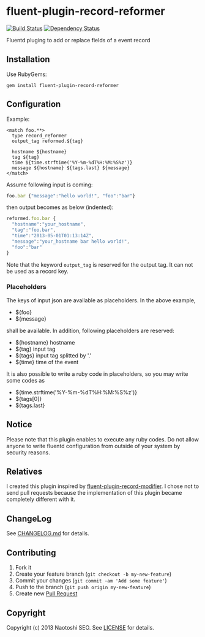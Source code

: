 # fluent-plugin-record-reformer

[![Build Status](https://secure.travis-ci.org/sonots/fluent-plugin-record-reformer.png?branch=master)](http://travis-ci.org/sonots/fluent-plugin-record-reformer) [![Dependency Status](https://gemnasium.com/sonots/fluent-plugin-record-reformer.png)](https://gemnasium.com/sonots/fluent-plugin-record-reformer)

Fluentd pluging to add or replace fields of a event record

## Installation

Use RubyGems:

    gem install fluent-plugin-record-reformer

## Configuration

Example:

    <match foo.**>
      type record_reformer
      output_tag reformed.${tag}
      
      hostname ${hostname}
      tag ${tag}
      time ${time.strftime('%Y-%m-%dT%H:%M:%S%z')}
      message ${hostname} ${tags.last} ${message}
    </match>

Assume following input is coming:

```js
foo.bar {"message":"hello world!", "foo":"bar"}
```

then output becomes as below (indented):

```js
reformed.foo.bar {
  "hostname":"your_hostname", 
  "tag":"foo.bar",
  "time":"2013-05-01T01:13:14Z",
  "message":"your_hostname bar hello world!",
  "foo":"bar"
}
```

Note that the keyword `output_tag` is reserved for the output tag. It can not be used as a record key. 

### Placeholders

The keys of input json are available as placeholders. In the above example, 

* ${foo}
* ${message}

shall be available. In addition, following placeholders are reserved: 

* ${hostname} hostname
* ${tag} input tag
* ${tags} input tag splitted by '.'
* ${time} time of the event

It is also possible to write a ruby code in placeholders, so you may write some codes as

* ${time.strftime('%Y-%m-%dT%H:%M:%S%z')}
* ${tags[0]}
* ${tags.last}  

## Notice

Please note that this plugin enables to execute any ruby codes. Do not allow anyone to write fluentd configuration from outside of your system by security reasons.

## Relatives

I created this plugin inspired by [fluent-plugin-record-modifier](https://github.com/repeatedly/fluent-plugin-record-modifier). 
I chose not to send pull requests because the implementation of this plugin became completely different with it.

## ChangeLog

See [CHANGELOG.md](CHANGELOG.md) for details.

## Contributing

1. Fork it
2. Create your feature branch (`git checkout -b my-new-feature`)
3. Commit your changes (`git commit -am 'Add some feature'`)
4. Push to the branch (`git push origin my-new-feature`)
5. Create new [Pull Request](../../pull/new/master)

## Copyright

Copyright (c) 2013 Naotoshi SEO. See [LICENSE](LICENSE) for details.
